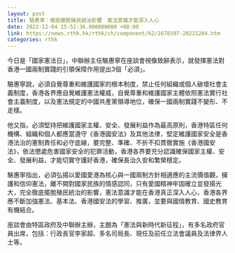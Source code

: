 ```yaml
---
layout: post
title: 駱惠寧：徹底擺脫殖民統治影響　憲法意識才能深入人心
date: 2022-12-04 15:52:36.000000000 +08:00
link: https://news.rthk.hk/rthk/ch/component/k2/1678397-20221204.htm
categories: rthk
---
```


今日是「國家憲法日」，中聯辦主任駱惠寧在座談會視像致辭表示，就發揮憲法對香港一國兩制實踐的引領保障作用提出3個「必須」。

駱惠寧說，必須自覺尊重和維護國家的根本制度，禁止任何組織或個人破壞社會主義制度，香港各界應自覺維護憲法權威，自覺尊重和維護國家主體依照憲法實行社會主義制度，以及憲法規定的中國共產黨領導地位，確保一國兩制實踐不變形、不走樣。

他又指，必須堅持把維護國家主權、安全、發展利益作為最高原則，香港特區任何機構、組織和個人都應當遵守《香港國安法》及其他法律，堅定維護國家安全是香港法治的憲制責任和必守底線，要完整、準確、不折不扣貫徹實施《香港國安法》，依法懲處危害國家安全的犯罪活動，香港各界要充分認識確保國家主權、安全、發展利益，才能切實守護好香港，確保長治久安和繁榮穩定。

駱惠寧指出，必須弘揚以愛國愛港為核心與一國兩制方針相適應的主流價值觀，擁護和信仰憲法，離不開對國家民族的情感認同，只有愛國精神牢固確立並發揚光大，完全徹底擺脫殖民統治的影響，憲法意識才能在香港真正深入人心，香港各界應不斷加強憲法、基本法、香港國安法的學習、推廣，並要與國情教育、國史教育有機結合。

座談會由特區政府及中聯辦主辦，主題為「憲法與新時代新征程」，有多名政府官員出席，包括：行政長官李家超、多名司局長、現任及前任立法會議員及法律界人士等。
